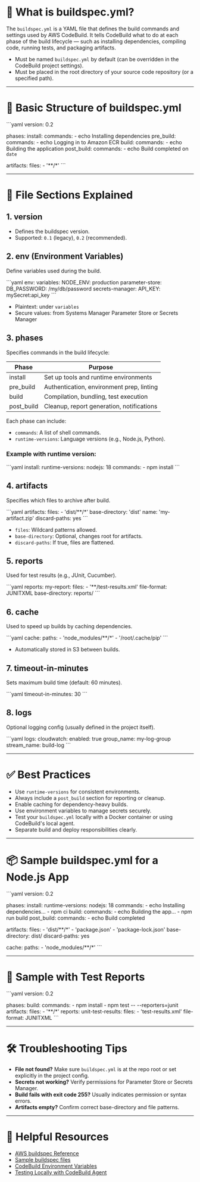 # 📘 What is buildspec.yml?

The `buildspec.yml` is a YAML file that defines the build commands and settings used by AWS CodeBuild. It tells CodeBuild what to do at each phase of the build lifecycle — such as installing dependencies, compiling code, running tests, and packaging artifacts.

- Must be named `buildspec.yml` by default (can be overridden in the CodeBuild project settings).
- Must be placed in the root directory of your source code repository (or a specified path).

---

# 📄 Basic Structure of buildspec.yml

\`\`\`yaml
version: 0.2

phases:
  install:
    commands:
      - echo Installing dependencies
  pre_build:
    commands:
      - echo Logging in to Amazon ECR
  build:
    commands:
      - echo Building the application
  post_build:
    commands:
      - echo Build completed on `date`

artifacts:
  files:
    - '**/*'
\`\`\`

---

# 🧩 File Sections Explained

## 1. version
- Defines the buildspec version.
- Supported: `0.1` (legacy), `0.2` (recommended).

## 2. env (Environment Variables)

Define variables used during the build.

\`\`\`yaml
env:
  variables:
    NODE_ENV: production
  parameter-store:
    DB_PASSWORD: /my/db/password
  secrets-manager:
    API_KEY: mySecret:api_key
\`\`\`

- Plaintext: under `variables`
- Secure values: from Systems Manager Parameter Store or Secrets Manager

## 3. phases

Specifies commands in the build lifecycle:

| Phase       | Purpose                                   |
|-------------|-------------------------------------------|
| install     | Set up tools and runtime environments     |
| pre_build   | Authentication, environment prep, linting |
| build       | Compilation, bundling, test execution     |
| post_build  | Cleanup, report generation, notifications |

Each phase can include:
- `commands`: A list of shell commands.
- `runtime-versions`: Language versions (e.g., Node.js, Python).

### Example with runtime version:
\`\`\`yaml
install:
  runtime-versions:
    nodejs: 18
  commands:
    - npm install
\`\`\`

## 4. artifacts

Specifies which files to archive after build.

\`\`\`yaml
artifacts:
  files:
    - 'dist/**/*'
  base-directory: 'dist'
  name: 'my-artifact.zip'
  discard-paths: yes
\`\`\`

- `files`: Wildcard patterns allowed.
- `base-directory`: Optional, changes root for artifacts.
- `discard-paths`: If true, files are flattened.

## 5. reports

Used for test results (e.g., JUnit, Cucumber).

\`\`\`yaml
reports:
  my-report:
    files:
      - '**/test-results.xml'
    file-format: JUNITXML
    base-directory: reports/
\`\`\`

## 6. cache

Used to speed up builds by caching dependencies.

\`\`\`yaml
cache:
  paths:
    - 'node_modules/**/*'
    - '/root/.cache/pip'
\`\`\`

- Automatically stored in S3 between builds.

## 7. timeout-in-minutes

Sets maximum build time (default: 60 minutes).

\`\`\`yaml
timeout-in-minutes: 30
\`\`\`

## 8. logs

Optional logging config (usually defined in the project itself).

\`\`\`yaml
logs:
  cloudwatch:
    enabled: true
    group_name: my-log-group
    stream_name: build-log
\`\`\`

---

# ✅ Best Practices

- Use `runtime-versions` for consistent environments.
- Always include a `post_build` section for reporting or cleanup.
- Enable caching for dependency-heavy builds.
- Use environment variables to manage secrets securely.
- Test your `buildspec.yml` locally with a Docker container or using CodeBuild's local agent.
- Separate build and deploy responsibilities clearly.

---

# 📦 Sample buildspec.yml for a Node.js App

\`\`\`yaml
version: 0.2

phases:
  install:
    runtime-versions:
      nodejs: 18
    commands:
      - echo Installing dependencies...
      - npm ci
  build:
    commands:
      - echo Building the app...
      - npm run build
  post_build:
    commands:
      - echo Build completed

artifacts:
  files:
    - 'dist/**/*'
    - 'package.json'
    - 'package-lock.json'
  base-directory: dist/
  discard-paths: yes

cache:
  paths:
    - 'node_modules/**/*'
\`\`\`

---

# 🧪 Sample with Test Reports

\`\`\`yaml
version: 0.2

phases:
  build:
    commands:
      - npm install
      - npm test -- --reporters=junit
artifacts:
  files:
    - '**/*'
reports:
  unit-test-results:
    files:
      - 'test-results.xml'
    file-format: JUNITXML
\`\`\`

---

# 🛠️ Troubleshooting Tips

- **File not found?** Make sure `buildspec.yml` is at the repo root or set explicitly in the project config.
- **Secrets not working?** Verify permissions for Parameter Store or Secrets Manager.
- **Build fails with exit code 255?** Usually indicates permission or syntax errors.
- **Artifacts empty?** Confirm correct base-directory and file patterns.

---

# 🔗 Helpful Resources

- [AWS buildspec Reference](https://docs.aws.amazon.com/codebuild/latest/userguide/build-spec-ref.html)
- [Sample buildspec files](https://docs.aws.amazon.com/codebuild/latest/userguide/build-spec-example.html)
- [CodeBuild Environment Variables](https://docs.aws.amazon.com/codebuild/latest/userguide/build-env-ref-env-vars.html)
- [Testing Locally with CodeBuild Agent](https://docs.aws.amazon.com/codebuild/latest/userguide/use-codebuild-agent.html)